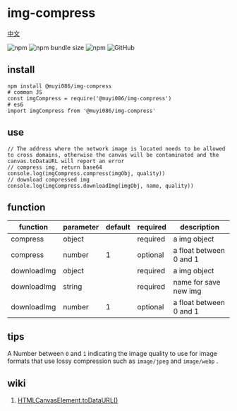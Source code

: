 # img-compress

[中文](https://github.com/MuYi086/npm_package/blob/master/img-compress/README-CN.md '中文')

![npm](https://img.shields.io/npm/v/@muyi086/img-compress) ![npm bundle size](https://img.shields.io/bundlephobia/min/@muyi086/img-compress) ![npm](https://img.shields.io/npm/dt/@muyi086/img-compress) ![GitHub](https://img.shields.io/github/license/MuYi086/npm_package)

## install
```SHELL
npm install @muyi086/img-compress
# common JS
const imgCompress = require('@muyi086/img-compress')
# es6
import imgCompress from '@muyi086/img-compress'
```

## use
```JS
// The address where the network image is located needs to be allowed to cross domains, otherwise the canvas will be contaminated and the canvas.toDataURL will report an error
// compress img, return base64
console.log(imgCompress.compress(imgObj, quality))
// download compressed img
console.log(imgCompress.downloadImg(imgObj, name, quality))
```

## function

function|parameter|default|required|description|
--|--|--|--|--|
compress|object||required|a img object|
compress|number|1|optional|a float between 0 and 1|
downloadImg|object||required|a img object|
downloadImg|string||required|name for save new img|
downloadImg|number|1|optional|a float between 0 and 1|


## tips
A Number between `0` and `1` indicating the image quality to use for image formats that use lossy compression such as `image/jpeg` and `image/webp` .

## wiki
1. [HTMLCanvasElement.toDataURL()](https://developer.mozilla.org/en-US/docs/Web/API/HTMLCanvasElement/toDataURL 'HTMLCanvasElement.toDataURL()')
